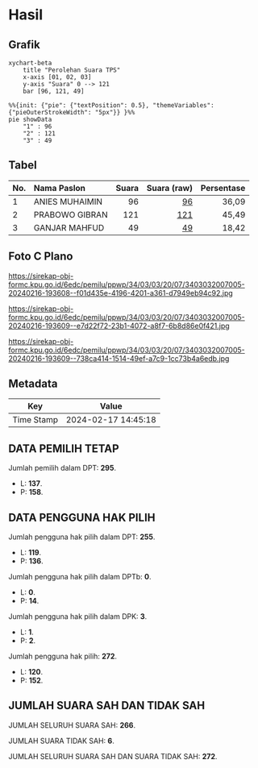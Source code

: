 # Hasil

## Grafik

```mermaid
xychart-beta
    title "Perolehan Suara TPS"
    x-axis [01, 02, 03]
    y-axis "Suara" 0 --> 121
    bar [96, 121, 49]
```

```mermaid
%%{init: {"pie": {"textPosition": 0.5}, "themeVariables": {"pieOuterStrokeWidth": "5px"}} }%%
pie showData
    "1" : 96
    "2" : 121
    "3" : 49
```

## Tabel

| No. | Nama Paslon    | Suara | Suara (raw) | Persentase |
|:--- |:-------------- | -----:| -----------:| ----------:|
| 1   | ANIES MUHAIMIN | 96    | [96][p-1]   | 36,09      |
| 2   | PRABOWO GIBRAN | 121   | [121][p-2]  | 45,49      |
| 3   | GANJAR MAHFUD  | 49    | [49][p-3]   | 18,42      |


[p-1]: https://github.com/gigit-pemilu/pemilu-2024-34-di-yogyakarta/blob/main/pilpres/hitung-suara/sub/34-di-yogyakarta/sub/03-gunungkidul/sub/03-playen/sub/2007-playen/sub/005-tps/sub/paslon-1.txt
[p-2]: https://github.com/gigit-pemilu/pemilu-2024-34-di-yogyakarta/blob/main/pilpres/hitung-suara/sub/34-di-yogyakarta/sub/03-gunungkidul/sub/03-playen/sub/2007-playen/sub/005-tps/sub/paslon-2.txt
[p-3]: https://github.com/gigit-pemilu/pemilu-2024-34-di-yogyakarta/blob/main/pilpres/hitung-suara/sub/34-di-yogyakarta/sub/03-gunungkidul/sub/03-playen/sub/2007-playen/sub/005-tps/sub/paslon-3.txt

## Foto C Plano

https://sirekap-obj-formc.kpu.go.id/6edc/pemilu/ppwp/34/03/03/20/07/3403032007005-20240216-193608--f01d435e-4196-4201-a361-d7949eb94c92.jpg

https://sirekap-obj-formc.kpu.go.id/6edc/pemilu/ppwp/34/03/03/20/07/3403032007005-20240216-193609--e7d22f72-23b1-4072-a8f7-6b8d86e0f421.jpg

https://sirekap-obj-formc.kpu.go.id/6edc/pemilu/ppwp/34/03/03/20/07/3403032007005-20240216-193609--738ca414-1514-49ef-a7c9-1cc73b4a6edb.jpg


## Metadata

| Key        | Value               |
| ---------- | ------------------- |
| Time Stamp | 2024-02-17 14:45:18 |


## DATA PEMILIH TETAP

Jumlah pemilih dalam DPT: **295**.
 * L: **137**.
 * P: **158**.

## DATA PENGGUNA HAK PILIH

Jumlah pengguna hak pilih dalam DPT: **255**.
 * L: **119**.
 * P: **136**.

Jumlah pengguna hak pilih dalam DPTb: **0**.
 * L: **0**.
 * P: **14**.

Jumlah pengguna hak pilih dalam DPK: **3**.
 * L: **1**.
 * P: **2**.

Jumlah pengguna hak pilih: **272**.
 * L: **120**.
 * P: **152**.

## JUMLAH SUARA SAH DAN TIDAK SAH

JUMLAH SELURUH SUARA SAH: **266**.

JUMLAH SUARA TIDAK SAH: **6**.

JUMLAH SELURUH SUARA SAH DAN SUARA TIDAK SAH: **272**.


